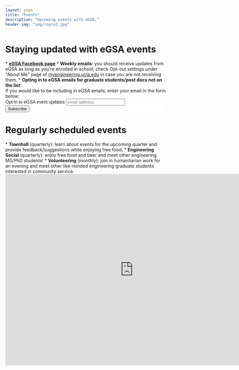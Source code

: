 ```yaml
---
layout: page
title: "Events"
description: "Upcoming events with eGSA."
header-img: "img/royce2.jpg"
---
```

<!--
#Upcoming Events
<ul>
{% for event in site.categories.events %}
<li>
	<a href="{{ event.url | prepend: site.baseurl }}">
    	<span class="post-title text-left"><b>{{ event.event-date }}, {{ event.name }}</b>. {{event.event-description}}</span>
	</a>
</li>
{% endfor %}
</ul>
<hr>
-->

<h1>Staying updated with eGSA events</h1>
* <a href="https://www.facebook.com/UCLA.eGSA?fref=ts" ><b>eGSA Facebook page</b></a>
* <b>Weekly emails</b>: you should receive updates from eGSA as long as you're enrolled in school; check Opt-out settings under "About Me" page of <a href="https://my.engineering.ucla.edu" >myengineering.ucla.edu</a> in case you are not receiving them.
* <b>Opting in to eGSA emails for graduate students/post docs not on the list</b>:<br>If you would like to be including in eGSA emails, enter your email in the form below:
<!-- Begin MailChimp Signup Form -->
<link href="//cdn-images.mailchimp.com/embedcode/horizontal-slim-10_7.css" rel="stylesheet" type="text/css">
<style type="text/css">
	#mc_embed_signup{background:#fff; clear:left; font:14px Helvetica,Arial,sans-serif; width:100%;}
	/* Add your own MailChimp form style overrides in your site stylesheet or in this style block.
	   We recommend moving this block and the preceding CSS link to the HEAD of your HTML file. */
</style>
<div id="mc_embed_signup">
<form action="https://bruinegsa.us17.list-manage.com/subscribe/post?u=92d9955eca2f96f33a68d7e97&amp;id=afeee31724" method="post" id="mc-embedded-subscribe-form" name="mc-embedded-subscribe-form" class="validate" target="_blank" novalidate>
    <div id="mc_embed_signup_scroll">
	<label for="mce-EMAIL">Opt-in to eGSA event updates</label>
	<input type="email" value="" name="EMAIL" class="email" id="mce-EMAIL" placeholder="email address" required>
    <!-- real people should not fill this in and expect good things - do not remove this or risk form bot signups-->
    <div style="position: absolute; left: -5000px;" aria-hidden="true"><input type="text" name="b_92d9955eca2f96f33a68d7e97_afeee31724" tabindex="-1" value=""></div>
    <div class="clear"><input type="submit" value="Subscribe" name="subscribe" id="mc-embedded-subscribe" class="button"></div>
    </div>
</form>
</div>

<!--End mc_embed_signup-->



<h1>Regularly scheduled events</h1>
* <b>Townhall</b> (quarterly): learn about events for the upcoming quarter and provide feedback/suggestions while enjoying free food.
* <b>Engineering Social</b> (quarterly): enjoy free food and beer and meet other engineering MS/PhD students!
* <b>Volunteering</b> (monthly): join in humanitarian work for an evening and meet other like-minded engineering graduate students interested in community service.

<iframe src="https://calendar.google.com/calendar/embed?title=eGSA%20%26%20UCLA%20Events&amp;height=600&amp;wkst=1&amp;bgcolor=%23ffffff&amp;src=g.ucla.edu_0u9vhqtinn33jos6p54kdv0l48%40group.calendar.google.com&amp;color=%23853104&amp;src=g.ucla.edu_8q0nef7m9u0uhbia52ktc38lic%40group.calendar.google.com&amp;color=%2329527A&amp;ctz=America%2FLos_Angeles" style="border-width:0" width="800" height="600" frameborder="0" scrolling="no"></iframe>